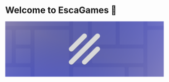 # Welcome to EscaGames 👋

![EscaGames Logo](https://github.com/EscaGamesMc/.github/blob/main/profile/EscaGames%20Internal%20Banner.png)
